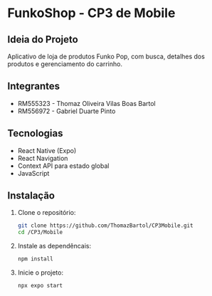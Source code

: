# FunkoShop - CP3 de Mobile

## Ideia do Projeto
Aplicativo de loja de produtos Funko Pop, com busca, detalhes dos produtos e gerenciamento do carrinho.

## Integrantes
- RM555323 - Thomaz Oliveira Vilas Boas Bartol
- RM556972 - Gabriel Duarte Pinto 

## Tecnologias
- React Native (Expo)  
- React Navigation  
- Context API para estado global  
- JavaScript  

## Instalação

1. Clone o repositório:
   ```bash
   git clone https://github.com/ThomazBartol/CP3Mobile.git
   cd /CP3/Mobile

2. Instale as dependêncais:
   ```bash
   npm install

3. Inicie o projeto:
   ```bash
   npx expo start
